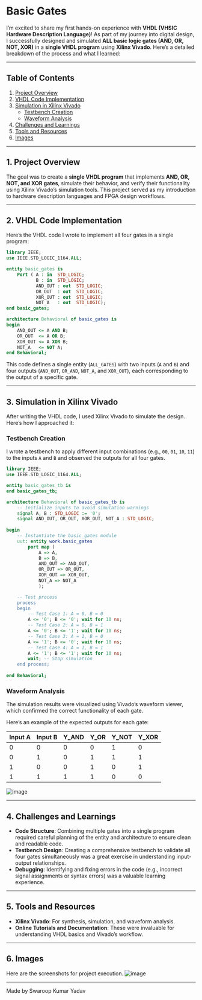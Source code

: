 # Basic Gates

I’m excited to share my first hands-on experience with **VHDL (VHSIC Hardware Description Language)**! As part of my journey into digital design, I successfully designed and simulated **ALL basic logic gates (AND, OR, NOT, XOR)** in a **single VHDL program** using **Xilinx Vivado**. Here’s a detailed breakdown of the process and what I learned:  

---
## Table of Contents  
1. [Project Overview](#1-project-overview)  
2. [VHDL Code Implementation](#2-vhdl-code-implementation)  
3. [Simulation in Xilinx Vivado](#3-simulation-in-xilinx-vivado)  
   - [Testbench Creation](#testbench-creation)  
   - [Waveform Analysis](#waveform-analysis)  
4. [Challenges and Learnings](#4-challenges-and-learnings)  
5. [Tools and Resources](#5-tools-and-resources)  
6. [Images](#6-images)

---

## **1. Project Overview**  
The goal was to create a **single VHDL program** that implements **AND, OR, NOT, and XOR gates**, simulate their behavior, and verify their functionality using Xilinx Vivado’s simulation tools. This project served as my introduction to hardware description languages and FPGA design workflows.  

---

## **2. VHDL Code Implementation**  
Here’s the VHDL code I wrote to implement all four gates in a single program:  

```vhdl
library IEEE;
use IEEE.STD_LOGIC_1164.ALL;

entity basic_gates is
    Port ( A : in  STD_LOGIC;
           B : in  STD_LOGIC;
           AND_OUT : out  STD_LOGIC;
           OR_OUT  : out  STD_LOGIC;
           XOR_OUT : out  STD_LOGIC;
           NOT_A   : out  STD_LOGIC);
end basic_gates;

architecture Behavioral of basic_gates is
begin
    AND_OUT <= A AND B;
    OR_OUT  <= A OR B;
    XOR_OUT <= A XOR B;
    NOT_A   <= NOT A;
end Behavioral;

```  

This code defines a single entity (`ALL_GATES`) with two inputs (`A` and `B`) and four outputs (`AND_OUT`, `OR_AND`, `NOT_A`, and `XOR_OUT`), each corresponding to the output of a specific gate.  

---

## **3. Simulation in Xilinx Vivado**  
After writing the VHDL code, I used Xilinx Vivado to simulate the design. Here’s how I approached it:  

### **Testbench Creation**  
I wrote a testbench to apply different input combinations (e.g., `00`, `01`, `10`, `11`) to the inputs `A` and `B` and observed the outputs for all four gates.  
```vhdl
library IEEE;
use IEEE.STD_LOGIC_1164.ALL;

entity basic_gates_tb is
end basic_gates_tb;

architecture Behavioral of basic_gates_tb is
    -- Initialize inputs to avoid simulation warnings
    signal A, B : STD_LOGIC := '0';
    signal AND_OUT, OR_OUT, XOR_OUT, NOT_A : STD_LOGIC;
    
begin
    -- Instantiate the basic_gates module
    uut: entity work.basic_gates
        port map (
            A => A, 
            B => B, 
            AND_OUT => AND_OUT, 
            OR_OUT => OR_OUT, 
            XOR_OUT => XOR_OUT, 
            NOT_A => NOT_A
            );

    -- Test process
    process
    begin
        -- Test Case 1: A = 0, B = 0
        A <= '0'; B <= '0'; wait for 10 ns;
        -- Test Case 2: A = 0, B = 1
        A <= '0'; B <= '1'; wait for 10 ns;
        -- Test Case 3: A = 1, B = 0
        A <= '1'; B <= '0'; wait for 10 ns;
        -- Test Case 4: A = 1, B = 1
        A <= '1'; B <= '1'; wait for 10 ns;
        wait; -- Stop simulation
    end process;
 
end Behavioral;

```

### **Waveform Analysis**  
The simulation results were visualized using Vivado’s waveform viewer, which confirmed the correct functionality of each gate.  

Here’s an example of the expected outputs for each gate:  

| **Input A** | **Input B** | **Y_AND** | **Y_OR** | **Y_NOT** | **Y_XOR** |  
|-------------|-------------|-----------|----------|-----------|-----------|  
| 0           | 0           | 0         | 0        | 1         | 0         |  
| 0           | 1           | 0         | 1        | 1         | 1         |  
| 1           | 0           | 0         | 1        | 0         | 1         |  
| 1           | 1           | 1         | 1        | 0         | 0         |  

![image](https://github.com/user-attachments/assets/b229c906-84dd-4d97-9efe-1bb81a7df5e7)

---

## **4. Challenges and Learnings**  
- **Code Structure**: Combining multiple gates into a single program required careful planning of the entity and architecture to ensure clean and readable code.  
- **Testbench Design**: Creating a comprehensive testbench to validate all four gates simultaneously was a great exercise in understanding input-output relationships.  
- **Debugging**: Identifying and fixing errors in the code (e.g., incorrect signal assignments or syntax errors) was a valuable learning experience.  

---

## **5. Tools and Resources**  
- **Xilinx Vivado**: For synthesis, simulation, and waveform analysis.  
- **Online Tutorials and Documentation**: These were invaluable for understanding VHDL basics and Vivado’s workflow.  

---

## **6. Images**  
Here are the screenshots for project execution. 
![image](https://github.com/user-attachments/assets/f60e753a-3b23-445c-8e72-475d8fecd4bf)


---

Made by Swaroop Kumar Yadav
